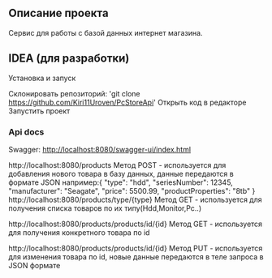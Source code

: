 **Описание проекта** 
---
Сервис для работы с базой данных интернет магазина.

## IDEA (для разработки)
Установка и запуск

Склонировать репозиторий: 'git clone https://github.com/Kiri11Uroven/PcStoreApi'
Открыть код в редакторе
Запустить проект

### Api docs
Swagger: [http://localhost:8080/swagger-ui/index.html](http://localhost:8080/swagger-ui/index.html)

http://localhost:8080/products Метод POST - используется для добавления нового товара в базу данных, данные передаются в формате JSON 
например:{
  "type": "hdd",
  "seriesNumber": 12345,
  "manufacturer": "Seagate",
  "price": 5500.99,
  "productProperties": "8tb"
}
http://localhost:8080/products/type/{type} Метод GET - используется для получения списка товаров по их типу(Hdd,Monitor,Pc..)

http://localhost:8080/products/products/id/{id} Метод GET - используется для получения конкретного товара по id

http://localhost:8080/products/products/id/{id} Метод PUT - используется для изменения товара по id, новые данные передаются в теле запроса в JSON формате
